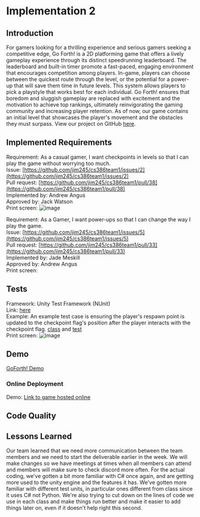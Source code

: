 # Implementation 2

## Introduction
For gamers looking for a thrilling experience and serious gamers seeking a competitive edge, Go Forth! is a 2D platforming game that offers a lively gameplay experience through its distinct speedrunning leaderboard. The leaderboard and built-in timer promote a fast-paced, engaging environment that encourages competition among players. In-game, players can choose between the quickest route through the level, or the potential for a power-up that will save them time in future levels. This system allows players to pick a playstyle that works best for each individual. Go Forth! ensures that boredom and sluggish gameplay are replaced with excitement and the motivation to achieve top rankings, ultimately reinvigorating the gaming community and increasing player retention. As of now, our game contains an initial level that showcases the player's movement and the obstacles they must surpass. View our project on GitHub [here](https://github.com/jim245/cs386team1). <br>


## Implemented Requirements
Requirement: As a casual gamer, I want checkpoints in levels so that I can play the game without worrying too much. <br>
Issue: [https://github.com/jim245/cs386team1/issues/2](https://github.com/jim245/cs386team1/issues/2) <br>
Pull request: [https://github.com/jim245/cs386team1/pull/38](https://github.com/jim245/cs386team1/pull/38) <br>
Implemented by: Andrew Angus <br>
Approved by: Jack Watson <br>
Print screen: ![image](https://github.com/jim245/cs386team1/assets/101908863/cc08d89b-837c-4389-a72e-8c163bf22fc9) <br>

Requirement: As a Gamer, I want power-ups so that I can change the way I play the game. <br>
Issue: [https://github.com/jim245/cs386team1/issues/5](https://github.com/jim245/cs386team1/issues/5) <br>
Pull request: [https://github.com/jim245/cs386team1/pull/33](https://github.com/jim245/cs386team1/pull/33)<br>
Implemented by: Jade Meskill <br>
Approved by: Andrew Angus <br>
Print screen: <br>


## Tests
Framework: Unity Test Framework (NUnit) <br>
Link: [here](https://github.com/jim245/cs386team1/tree/main/Go%20Forth!/Assets/Tests/PlayMode) <br>
Example: An example test case is ensuring the player's respawn point is updated to the checkpoint flag's position after the player interacts with the checkpoint flag. [class](https://github.com/jim245/cs386team1/blob/main/Go%20Forth!/Assets/Scripts/CheckPointScript.cs) and [test](https://github.com/jim245/cs386team1/blob/main/Go%20Forth!/Assets/Tests/PlayMode/CheckpointTests.cs) <br>
Print screen: ![image](https://github.com/jim245/cs386team1/assets/101908863/6bea17b7-80ff-43d6-b213-51de435a51a0) <br>

## Demo

[GoForth! Demo](https://youtu.be/myu_ZIy4BQ4)

### Online Deployment

Demo: [Link to game hosted online](https://jaw847.github.io/GoForth/) <br>

## Code Quality

## Lessons Learned
Our team learned that we need more communication between the team members and we need to start the deliverable earlier in the week. We will make changes so we have meetings at times when all members can attend and members will make sure to check discord more often. For the actual coding, we've gotten a bit more familiar with C# once again, and are getting more used to the unity engine and the features it has. We've gotten more familiar with different test units, in particular ones different from class since it uses C# not Python. We're also trying to cut down on the lines of code we use in each class and make things run better and make it easier to add things later on, even if it doesn't help right this second.<br>
